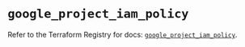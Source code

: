# `google_project_iam_policy`

Refer to the Terraform Registry for docs: [`google_project_iam_policy`](https://registry.terraform.io/providers/hashicorp/google-beta/6.26.0/docs/resources/google_project_iam_policy).
